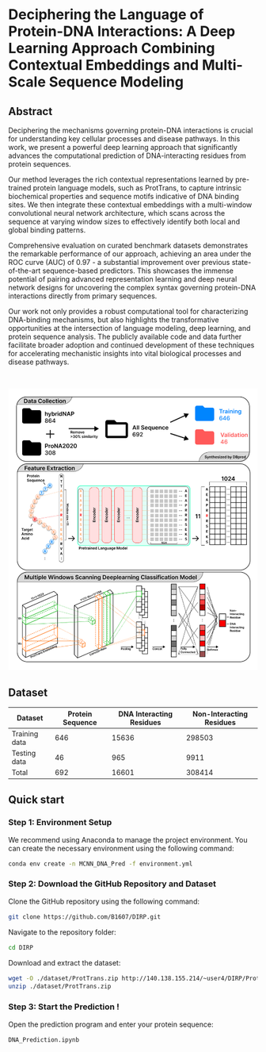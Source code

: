 # Deciphering the Language of Protein-DNA Interactions: A Deep Learning Approach Combining Contextual Embeddings and Multi-Scale Sequence Modeling


## Abstract <a name="abstract"></a>
Deciphering the mechanisms governing protein-DNA interactions is crucial for understanding key cellular processes and disease pathways. In this work, we present a powerful deep learning approach that significantly advances the computational prediction of DNA-interacting residues from protein sequences.

Our method leverages the rich contextual representations learned by pre-trained protein language models, such as ProtTrans, to capture intrinsic biochemical properties and sequence motifs indicative of DNA binding sites. We then integrate these contextual embeddings with a multi-window convolutional neural network architecture, which scans across the sequence at varying window sizes to effectively identify both local and global binding patterns.

Comprehensive evaluation on curated benchmark datasets demonstrates the remarkable performance of our approach, achieving an area under the ROC curve (AUC) of 0.97 - a substantial improvement over previous state-of-the-art sequence-based predictors. This showcases the immense potential of pairing advanced representation learning and deep neural network designs for uncovering the complex syntax governing protein-DNA interactions directly from primary sequences.

Our work not only provides a robust computational tool for characterizing DNA-binding mechanisms, but also highlights the transformative opportunities at the intersection of language modeling, deep learning, and protein sequence analysis. The publicly available code and data further facilitate broader adoption and continued development of these techniques for accelerating mechanistic insights into vital biological processes and disease pathways.
   
<br>

![workflow](https://github.com/B1607/DIRP/blob/226a6de582f96e115c0fff30b3fd2fe4dce60ca7/other/Figure.jpg)
## Dataset <a name="Dataset"></a>

| Dataset        | Protein Sequence | DNA Interacting Residues | Non-Interacting Residues |
|----------------|------------------|--------------------------|--------------------------|
| Training data  | 646              | 15636                    | 298503                   |
| Testing data   | 46               | 965                      | 9911                     |
| Total          | 692              | 16601                    | 308414                   |

## 


## Quick start <a name="quickstart"></a>

### Step 1: Environment Setup

We recommend using Anaconda to manage the project environment. You can create the necessary environment using the following command:
```bash
conda env create -n MCNN_DNA_Pred -f environment.yml
```

### Step 2: Download the GitHub Repository and Dataset

Clone the GitHub repository using the following command:
```bash
git clone https://github.com/B1607/DIRP.git
```
Navigate to the repository folder:
```bash
cd DIRP
```
Download and extract the dataset:
```bash
wget -O ./dataset/ProtTrans.zip http://140.138.155.214/~user4/DIRP/ProtTrans.zip
unzip ./dataset/ProtTrans.zip
```
### Step 3: Start the Prediction !

Open the prediction program and enter your protein sequence:
```bash
DNA_Prediction.ipynb
```
